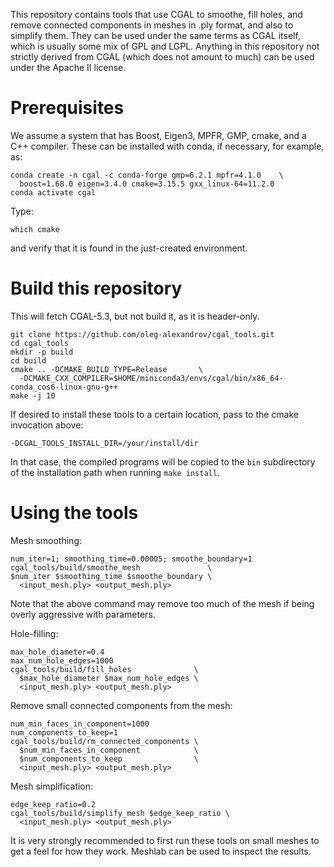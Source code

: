 This repository contains tools that use CGAL to smoothe, fill holes,
and remove connected components in meshes in .ply format, and also to
simplify them. They can be used under the same terms as CGAL itself,
which is usually some mix of GPL and LGPL. Anything in this repository
not strictly derived from CGAL (which does not amount to much) can be
used under the Apache II license.

# Prerequisites

We assume a system that has Boost, Eigen3, MPFR, GMP, cmake, and a C++
compiler. These can be installed with conda, if necessary, for
example, as:

    conda create -n cgal -c conda-forge gmp=6.2.1 mpfr=4.1.0    \
      boost=1.68.0 eigen=3.4.0 cmake=3.15.5 gxx_linux-64=11.2.0 
    conda activate cgal

Type:

    which cmake

and verify that it is found in the just-created environment.

# Build this repository

This will fetch CGAL-5.3, but not build it, as it is header-only. 

    git clone https://github.com/oleg-alexandrov/cgal_tools.git 
    cd cgal_tools
    mkdir -p build
    cd build 
    cmake .. -DCMAKE_BUILD_TYPE=Release       \
      -DCMAKE_CXX_COMPILER=$HOME/miniconda3/envs/cgal/bin/x86_64-conda_cos6-linux-gnu-g++
    make -j 10

If desired to install these tools to a certain location, pass to the
cmake invocation above:

    -DCGAL_TOOLS_INSTALL_DIR=/your/install/dir

In that case, the compiled programs will be copied to the `bin`
subdirectory of the installation path when running `make install`.

# Using the tools

Mesh smoothing:

    num_iter=1; smoothing_time=0.00005; smoothe_boundary=1
    cgal_tools/build/smoothe_mesh               \
    $num_iter $smoothing_time $smoothe_boundary \
      <input_mesh.ply> <output_mesh.ply>

Note that the above command may remove too much of the mesh if being
overly aggressive with parameters.

Hole-filling:

    max_hole_diameter=0.4
    max_num_hole_edges=1000
    cgal_tools/build/fill_holes              \
      $max_hole_diameter $max_num_hole_edges \
      <input_mesh.ply> <output_mesh.ply>

Remove small connected components from the mesh:

    num_min_faces_in_component=1000
    num_components_to_keep=1
    cgal_tools/build/rm_connected_components \
      $num_min_faces_in_component            \
      $num_components_to_keep                \
      <input_mesh.ply> <output_mesh.ply>

Mesh simplification:

    edge_keep_ratio=0.2
    cgal_tools/build/simplify_mesh $edge_keep_ratio \
      <input_mesh.ply> <output_mesh.ply>

It is very strongly recommended to first run these tools on small
meshes to get a feel for how they work. Meshlab can be used
to inspect the results.


